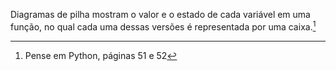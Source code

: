 Diagramas de pilha mostram o valor e o estado de cada variável em uma função, no qual cada uma dessas versões é representada por uma caixa.[^1]

[^1]: Pense em Python, páginas 51 e 52